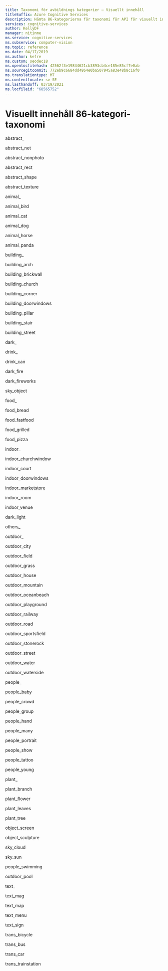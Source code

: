 ```yaml
---
title: Taxonomi för avbildnings kategorier – Visuellt innehåll
titleSuffix: Azure Cognitive Services
description: Hämta 86-kategorierna för taxonomi för API för visuellt innehåll i Azure Cognitive Services.
services: cognitive-services
author: KellyDF
manager: nitinme
ms.service: cognitive-services
ms.subservice: computer-vision
ms.topic: reference
ms.date: 04/17/2019
ms.author: kefre
ms.custom: seodec18
ms.openlocfilehash: 42562f3e19844621cb3893cb4ce185e85cf7e0ab
ms.sourcegitcommit: 772eb9c6684dd4864e0ba507945a83e48b8c16f0
ms.translationtype: MT
ms.contentlocale: sv-SE
ms.lasthandoff: 03/19/2021
ms.locfileid: "68565752"
---
```

# <a name="computer-vision-86-category-taxonomy"></a>Visuellt innehåll 86-kategori-taxonomi

abstract_

abstract_net

abstract_nonphoto

abstract_rect

abstract_shape

abstract_texture

animal_

animal_bird

animal_cat

animal_dog

animal_horse

animal_panda

building_

building_arch

building_brickwall

building_church

building_corner

building_doorwindows

building_pillar

building_stair

building_street

dark_

drink_

drink_can

dark_fire

dark_fireworks

sky_object

food_

food_bread

food_fastfood

food_grilled

food_pizza

indoor_

indoor_churchwindow

indoor_court

indoor_doorwindows

indoor_marketstore

indoor_room

indoor_venue

dark_light

others_

outdoor_

outdoor_city

outdoor_field

outdoor_grass

outdoor_house

outdoor_mountain

outdoor_oceanbeach

outdoor_playground

outdoor_railway

outdoor_road

outdoor_sportsfield

outdoor_stonerock

outdoor_street

outdoor_water

outdoor_waterside

people_

people_baby

people_crowd

people_group

people_hand

people_many

people_portrait

people_show

people_tattoo

people_young

plant_

plant_branch

plant_flower

plant_leaves

plant_tree

object_screen

object_sculpture

sky_cloud

sky_sun

people_swimming

outdoor_pool

text_

text_mag

text_map

text_menu

text_sign

trans_bicycle

trans_bus

trans_car

trans_trainstation